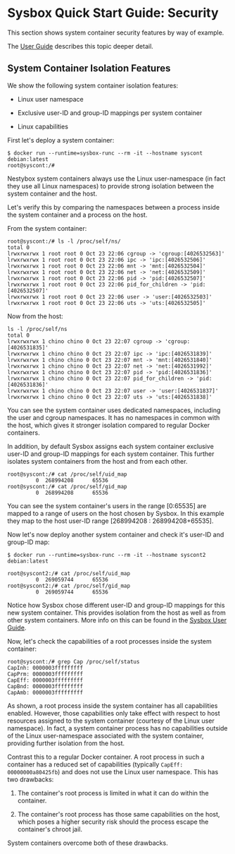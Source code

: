 # Sysbox Quick Start Guide: Security

This section shows system container security features by way of example.

The [User Guide](../user-guide/security.md) describes this topic
deeper detail.

## System Container Isolation Features

We show the following system container isolation features:

-   Linux user namespace

-   Exclusive user-ID and group-ID mappings per system container

-   Linux capabilities

First let's deploy a system container:

```console
$ docker run --runtime=sysbox-runc --rm -it --hostname syscont debian:latest
root@syscont:/#
```

Nestybox system containers always use the Linux user-namespace (in fact
they use all Linux namespaces) to provide strong isolation between the
system container and the host.

Let's verify this by comparing the namespaces between a process inside
the system container and a process on the host.

From the system container:

```console
root@syscont:/# ls -l /proc/self/ns/
total 0
lrwxrwxrwx 1 root root 0 Oct 23 22:06 cgroup -> 'cgroup:[4026532563]'
lrwxrwxrwx 1 root root 0 Oct 23 22:06 ipc -> 'ipc:[4026532506]'
lrwxrwxrwx 1 root root 0 Oct 23 22:06 mnt -> 'mnt:[4026532504]'
lrwxrwxrwx 1 root root 0 Oct 23 22:06 net -> 'net:[4026532509]'
lrwxrwxrwx 1 root root 0 Oct 23 22:06 pid -> 'pid:[4026532507]'
lrwxrwxrwx 1 root root 0 Oct 23 22:06 pid_for_children -> 'pid:[4026532507]'
lrwxrwxrwx 1 root root 0 Oct 23 22:06 user -> 'user:[4026532503]'
lrwxrwxrwx 1 root root 0 Oct 23 22:06 uts -> 'uts:[4026532505]'
```

Now from the host:

```console
ls -l /proc/self/ns
total 0
lrwxrwxrwx 1 chino chino 0 Oct 23 22:07 cgroup -> 'cgroup:[4026531835]'
lrwxrwxrwx 1 chino chino 0 Oct 23 22:07 ipc -> 'ipc:[4026531839]'
lrwxrwxrwx 1 chino chino 0 Oct 23 22:07 mnt -> 'mnt:[4026531840]'
lrwxrwxrwx 1 chino chino 0 Oct 23 22:07 net -> 'net:[4026531992]'
lrwxrwxrwx 1 chino chino 0 Oct 23 22:07 pid -> 'pid:[4026531836]'
lrwxrwxrwx 1 chino chino 0 Oct 23 22:07 pid_for_children -> 'pid:[4026531836]'
lrwxrwxrwx 1 chino chino 0 Oct 23 22:07 user -> 'user:[4026531837]'
lrwxrwxrwx 1 chino chino 0 Oct 23 22:07 uts -> 'uts:[4026531838]'
```

You can see the system container uses dedicated namespaces, including
the user and cgroup namespaces.  It has no namespaces in common with
the host, which gives it stronger isolation compared to regular Docker
containers.

In addition, by default Sysbox assigns each system container exclusive
user-ID and group-ID mappings for each system container. This further
isolates system containers from the host and from each other.

```console
root@syscont:/# cat /proc/self/uid_map
         0  268994208      65536
root@syscont:/# cat /proc/self/gid_map
         0  268994208      65536
```

You can see the system container's users in the range [0:65535] are
mapped to a range of users on the host chosen by Sysbox. In this
example they map to the host user-ID range [268994208 :
268994208+65535].

Now let's now deploy another system container and check it's user-ID
and group-ID map:

```console
$ docker run --runtime=sysbox-runc --rm -it --hostname syscont2 debian:latest

root@syscont2:/# cat /proc/self/uid_map
         0  269059744      65536
root@syscont2:/# cat /proc/self/gid_map
         0  269059744      65536
```

Notice how Sysbox chose different user-ID and group-ID mappings for
this new system container. This provides isolation from the host as
well as from other system containers. More info on this can be found
in the [Sysbox User Guide](../user-guide/security.md#user-namespace-id-mapping).

Now, let's check the capabilities of a root processes inside the
system container:

```console
root@syscont:/# grep Cap /proc/self/status
CapInh: 0000003fffffffff
CapPrm: 0000003fffffffff
CapEff: 0000003fffffffff
CapBnd: 0000003fffffffff
CapAmb: 0000003fffffffff
```

As shown, a root process inside the system container has all
capabilities enabled. However, those capabilities only take effect
with respect to host resources assigned to the system container
(courtesy of the Linux user namespace). In fact, a system container
process has no capabilities outside of the Linux user-namespace
associated with the system container, providing further isolation from
the host.

Contrast this to a regular Docker container. A root process in such a
container has a reduced set of capabilities (typically `CapEff:
00000000a80425fb`) and does not use the Linux user namespace. This has
two drawbacks:

1) The container's root process is limited in what it can do within the container.

2) The container's root process has those same capabilities on the host, which
   poses a higher security risk should the process escape
   the container's chroot jail.

System containers overcome both of these drawbacks.
